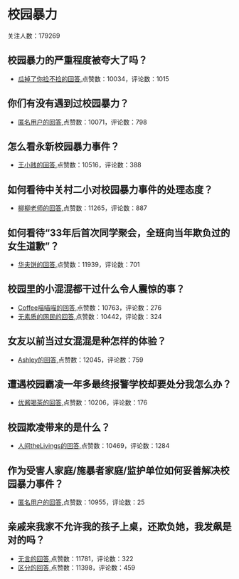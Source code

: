 #  校园暴力 
关注人数：179269
## 校园暴力的严重程度被夸大了吗？
- [瓜掉了你捡不捡的回答](https://www.zhihu.com/question/53539904/answer/225711169),点赞数：10034，评论数：1015
## 你们有没有遇到过校园暴力？
- [匿名用户的回答](https://www.zhihu.com/question/344412853/answer/929375291),点赞数：10071，评论数：798
## 怎么看永新校园暴力事件？
- [王小贱的回答](https://www.zhihu.com/question/31533059/answer/52638310),点赞数：10516，评论数：388
## 如何看待中关村二小对校园暴力事件的处理态度？
- [柳柳老师的回答](https://www.zhihu.com/question/53466045/answer/135294112),点赞数：11265，评论数：887
## 如何看待“33年后首次同学聚会，全班向当年欺负过的女生道歉”？
- [华夫饼的回答](https://www.zhihu.com/question/65639099/answer/233703263),点赞数：11939，评论数：701
## 校园里的小混混都干过什么令人震惊的事？
- [Coffee喵喵喵的回答](https://www.zhihu.com/question/332370202/answer/741314289),点赞数：10763，评论数：276
- [无素质的网民的回答](https://www.zhihu.com/question/332370202/answer/769259890),点赞数：10442，评论数：324
## 女友以前当过女混混是种怎样的体验？
- [Ashley的回答](https://www.zhihu.com/question/46564320/answer/119010627),点赞数：12045，评论数：759
## 遭遇校园霸凌一年多最终报警学校却要处分我怎么办？
- [优酱喝茶的回答](https://www.zhihu.com/question/520134263/answer/-1879069406),点赞数：10206，评论数：176
## 校园欺凌带来的是什么？
- [人间theLivings的回答](https://www.zhihu.com/question/265773823/answer/532843587),点赞数：10469，评论数：1284
## 作为受害人家庭/施暴者家庭/监护单位如何妥善解决校园暴力事件？
- [匿名用户的回答](https://www.zhihu.com/question/33198609/answer/90791178),点赞数：10955，评论数：25
## 亲戚来我家不允许我的孩子上桌，还欺负她，我发飙是对的吗？
- [无言的回答](https://www.zhihu.com/question/486384593/answer/-2125509270),点赞数：11781，评论数：322
- [区分的回答](https://www.zhihu.com/question/486384593/answer/-2124564451),点赞数：11398，评论数：459
